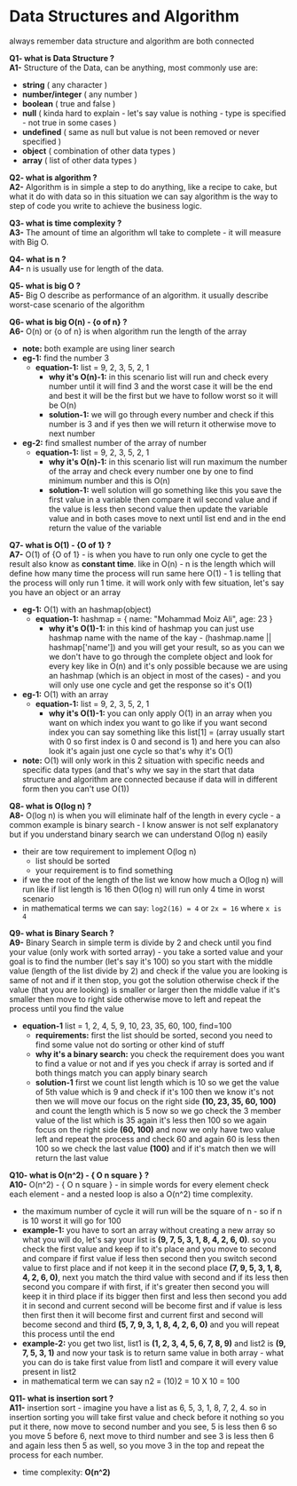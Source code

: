 #  Data Structures and Algorithm

always remember data structure and algorithm are both connected

**Q1- what is Data Structure ?** <br />
**A1-** Structure of the Data, can be anything, most commonly use are:
- **string** ( any character )
- **number/integer** ( any number )
- **boolean** ( true and false )
- **null** ( kinda hard to explain - let's say value is nothing - type is specified - not true in some cases )
- **undefined** ( same as null but value is not been removed or never specified )
- **object** ( combination of other data types )
- **array** ( list of other data types )

**Q2- what is algorithm ?** <br />
**A2-** Algorithm is in simple a step to do anything, like a recipe to cake, but what it do with data so in this situation we can say algorithm is the way to step of code you write to achieve the business logic.

**Q3- what is time complexity ?** <br />
**A3-** The amount of time an algorithm wll take to complete - it will measure with Big O.

**Q4- what is n ?** <br />
**A4-** n is usually use for length of the data.

**Q5- what is big O ?** <br />
**A5-** Big O describe as performance of an algorithm. it usually describe worst-case scenario of the algorithm

**Q6- what is big O(n) - {o of n} ?** <br />
**A6-** O(n) or {o of n} is when algorithm run the length of the array
- **note:** both example are using liner search
- **eg-1:** find the number 3
    - **equation-1:** list = 9, 2, 3, 5, 2, 1
        - **why it's O(n)-1:** in this scenario list will run and check every number until it will find 3 and the worst case it will be the end and best it will be the first but we have to follow worst so it will be O(n)
        -  **solution-1:** we will go through every number and check if this number is 3 and if yes then we will return it otherwise move to next number
- **eg-2:** find smallest number of the array of number
    - **equation-1:** list = 9, 2, 3, 5, 2, 1
        - **why it's O(n)-1:** in this scenario list will run maximum the number of the array and check every number one by one to find minimum number and this is O(n)
        -  **solution-1:** well solution will go something like this you save the first value in a variable then compare it wil second value and if the value is less then second value then update the variable value and in both cases move to next until list end and in the end return the value of the variable

**Q7- what is O(1) - {O of 1} ?** <br />
**A7-** O(1) of {O of 1} - is when you have to run only one cycle to get the result also know as **constant time**. like in O(n) - n is the length which will define how many time the process will run same here O(1) - 1 is telling that the process will only run 1 time. it will work only with few situation, let's say you have an object or an array
- **eg-1:** O(1) with an hashmap(object)
    - **equation-1:** hashmap = { name: "Mohammad Moiz Ali", age: 23 }
        - **why it's O(1)-1:** in this kind of hashmap you can just use hashmap name with the name of the kay - (hashmap.name || hashmap['name']) and you will get your result, so as you can we we don't have to go through the complete object and look for every key like in O(n) and it's only possible because we are using an hashmap (which is an object in most of the cases) - and you will only use one cycle and get the response so it's O(1)
- **eg-1:** O(1) with an array
    - **equation-1:** list = 9, 2, 3, 5, 2, 1
        - **why it's O(1)-1:** you can only apply O(1) in an array when you want on which index you want to go like if you want second index you can say something like this list[1] = (array usually start with 0 so first index is 0 and second is 1) and here you can also look it's again just one cycle so that's why it's O(1)
- **note:** O(1) will only work in this 2 situation with specific needs and specific data types (and that's why we say in the start that data structure and algorithm are connected because if data will in different form then you can't use O(1))

**Q8- what is O(log n) ?** <br />
**A8-** O(log n) is when you will eliminate half of the length in every cycle - a common example is binary search - I know answer is not self explanatory but if you understand binary search we can understand O(log n) easily
- their are tow requirement to implement O(log n)
    - list should be sorted
    - your requirement is to find something
- if we the root of the length of the list we know how much a O(log n) will run like if list length is 16 then O(log n) will run only 4 time in worst scenario
- in mathematical terms we can say: `log2(16) = 4` or `2x = 16` where `x is 4`

**Q9- what is Binary Search ?** <br />
**A9-** Binary Search in simple term is divide by 2 and check until you find your value (only work with sorted array) - you take a sorted value and your goal is to find the number (let's say it's 100) so you start with the middle value (length of the list divide by 2) and check if the value you are looking is same of not and if it then stop, you got the solution otherwise check if the value (that you are looking)  is smaller or larger then the middle value if it's smaller then move to right side otherwise move to left and repeat the process until you find the value
- **equation-1** list = 1, 2, 4, 5, 9, 10, 23, 35, 60, 100, find=100
    - **requirements:** first the list should be sorted, second you need to find some value not do sorting or other kind of stuff
    - **why it's a binary search:**  you check the requirement does you want to find a value or not and if yes you check if array is sorted and if both things match you can apply binary search
    - **solution-1** first we count list length which is 10 so we get the value of 5th value which is 9 and check if it's 100 then we know it's not then we will move our focus on the right side **(10, 23, 35, 60, 100)** and count the length which is 5 now so we go check the 3 member value of the list which is 35 again it's less then 100 so we again focus on the right side **(60, 100)** and now we only have two value left and repeat the process and check 60 and again 60 is less then 100 so we check the last value **(100)** and if it's match then we will return the last value

**Q10- what is O(n^2) - { O n square } ?** <br />
**A10-** O(n^2) - { O n square } - in simple words for every element check each element - and a nested loop is also a O(n^2) time complexity.
- the maximum number of cycle it will run will be the square of n - so if n is 10 worst it will go for 100
- **example-1:** you have to sort an array without creating a new array so what you will do, let's say your list is **(9, 7, 5, 3, 1, 8, 4, 2, 6, 0)**. so you check the first value and keep if to it's place and you move to second and compare if first value if less then second then you switch second value to first place and if not keep it in the second place **(7, 9, 5, 3, 1, 8, 4, 2, 6, 0)**, next you match the third value with second and if its less then second you compare if with first, if it's greater then second you will keep it in third place if its bigger then first and less then second you add it in second and current second will be become first and if value is less then first then it will become first and current first and second will become second and third **(5, 7, 9, 3, 1, 8, 4, 2, 6, 0)** and you will repeat this process until the end
- **example-2:** you get two list, list1 is **(1, 2, 3, 4, 5, 6, 7, 8, 9)** and list2 is **(9, 7, 5, 3, 1)** and now your task is to return same value in both array - what you can do is take first value from list1 and compare it will every value present in list2
- in mathematical term we can say n2 = (10)2 = 10 X 10 = 100

**Q11- what is insertion sort ?** <br />
**A11-** insertion sort - imagine you have a list as 6, 5, 3, 1, 8, 7, 2, 4. so in insertion sorting you will take first value and check before it nothing so you put it there, now move to second number and you see, 5 is less then 6 so you move 5 before 6, next move to third number and see 3 is less then 6 and again less then 5 as well, so you move 3 in the top and repeat the process for each number.
- time complexity: **O(n^2)**
